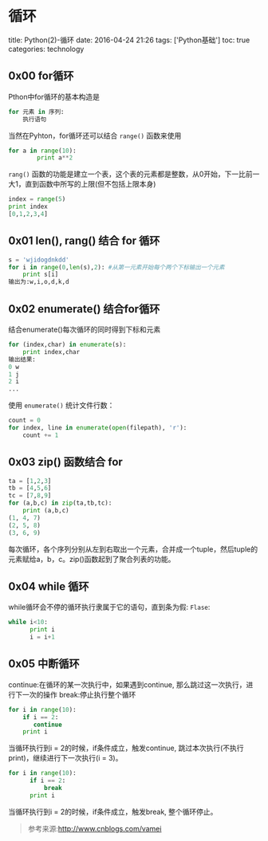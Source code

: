 # 循环

title: Python(2)-循环
date: 2016-04-24 21:26
tags: ['Python基础']
toc: true
categories: technology

## 0x00 for循环

Pthon中for循环的基本构造是

```python
for 元素 in 序列:
    执行语句
```

当然在Pyhton，for循环还可以结合 `range()` 函数来使用

```python
for a in range(10):
        print a**2
```

`rang()` 函数的功能是建立一个表，这个表的元素都是整数，从0开始，下一比前一大1，直到函数中所写的上限(但不包括上限本身)

```python
index = range(5)
print index
[0,1,2,3,4]
```

## 0x01 len(), rang() 结合 for 循环

```python
s = 'wjidogdnkdd'
for i in range(0,len(s),2): #从第一元素开始每个两个下标输出一个元素
    print s[i]
输出为:w,i,o,d,k,d
```

## 0x02 enumerate() 结合for循环

结合enumerate()每次循环的同时得到下标和元素

```python
for (index,char) in enumerate(s):
    print index,char
输出结果:
0 w
1 j
2 i
...
```

使用 `enumerate()` 统计文件行数：

```python
count = 0
for index, line in enumerate(open(filepath), 'r'):
    count += 1
```

## 0x03 zip() 函数结合 for

```python
ta = [1,2,3]
tb = [4,5,6]
tc = [7,8,9]
for (a,b,c) in zip(ta,tb,tc):
    print (a,b,c)
(1, 4, 7)
(2, 5, 8)
(3, 6, 9)
```

每次循环，各个序列分别从左到右取出一个元素，合并成一个tuple，然后tuple的元素赋给a，b，c。zip()函数起到了聚合列表的功能。

## 0x04 while 循环

while循环会不停的循环执行隶属于它的语句，直到条为假: `Flase`:

```python
while i<10:
      print i
      i = i+1
```

## 0x05 中断循环

continue:在循环的某一次执行中，如果遇到continue, 那么跳过这一次执行，进行下一次的操作
break:停止执行整个循环

```python
for i in range(10):
    if i == 2:
       continue
    print i
```

当循环执行到i = 2的时候，if条件成立，触发continue, 跳过本次执行(不执行print)，继续进行下一次执行(i = 3)。

```python
for i in range(10):
      if i == 2:
          break
      print i
```

当循环执行到i = 2的时候，if条件成立，触发break, 整个循环停止。

> 参考来源:http://www.cnblogs.com/vamei
